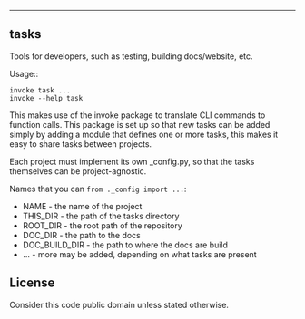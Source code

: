 -----
tasks
-----

Tools for developers, such as testing, building docs/website, etc.

Usage::
    
    invoke task ...
    invoke --help task

This makes use of the invoke package to translate CLI commands to function
calls. This package is set up so that new tasks can be added simply by adding
a module that defines one or more tasks, this makes it easy to share tasks
between projects.

Each project must implement its own _config.py, so that the tasks themselves
can be project-agnostic.

Names that you can `from ._config import ...`:

* NAME - the name of the project
* THIS_DIR - the path of the tasks directory
* ROOT_DIR - the root path of the repository
* DOC_DIR - the path to the docs
* DOC_BUILD_DIR - the path to where the docs are build
* ... - more may be added, depending on what tasks are present


License
-------

Consider this code public domain unless stated otherwise.
